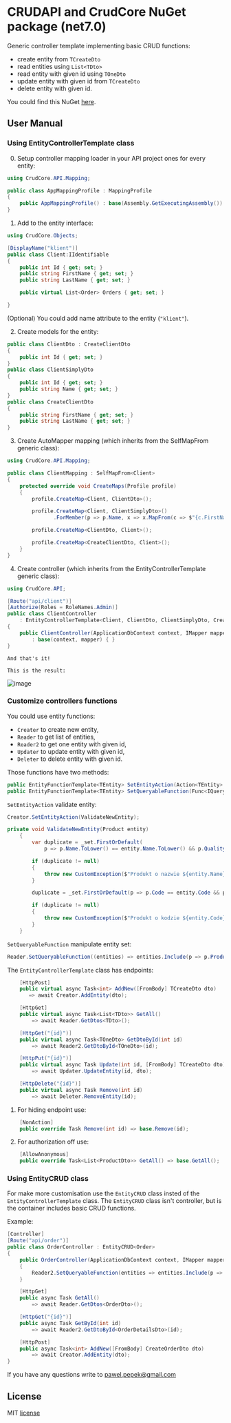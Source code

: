 # CRUDAPI and CrudCore NuGet package (net7.0)

Generic controller template implementing basic CRUD functions:
- create entity from `TCreateDto`
- read entities using `List<TDto>`
- read entity with given id using `TOneDto`
- update entity with given id from `TCreateDto`
- delete entity with given id.

You could find this NuGet [here](https://www.nuget.org/packages/Crud.EFCore.Template).

## User Manual

### Using EntityControllerTemplate class
0. Setup controller mapping loader in your API project ones for every entity:
```c#
using CrudCore.API.Mapping;

public class AppMappingProfile : MappingProfile
{
    public AppMappingProfile() : base(Assembly.GetExecutingAssembly()) { }
}
```

1. Add to the entity interface:
```c#
using CrudCore.Objects;

[DisplayName("klient")]
public class Client:IIdentifiable
{
    public int Id { get; set; }
    public string FirstName { get; set; }
    public string LastName { get; set; }

    public virtual List<Order> Orders { get; set; }

}
```
(Optional) You could add name attribute to the entity (`"klient"`).

2. Create models for the entity:
```c#
public class ClientDto : CreateClientDto
{
    public int Id { get; set; }
}
public class ClientSimplyDto
{
    public int Id { get; set; }
    public string Name { get; set; }    
}
public class CreateClientDto
{
    public string FirstName { get; set; }
    public string LastName { get; set; }
}
```

3. Create AutoMapper mapping (which inherits from the SelfMapFrom generic class):
```c#
using CrudCore.API.Mapping;

public class ClientMapping : SelfMapFrom<Client>
{
    protected override void CreateMaps(Profile profile)
    {
        profile.CreateMap<Client, ClientDto>();

        profile.CreateMap<Client, ClientSimplyDto>()
               .ForMember(p => p.Name, x => x.MapFrom(c => $"{c.FirstName} {c.LastName}"));

        profile.CreateMap<ClientDto, Client>();

        profile.CreateMap<CreateClientDto, Client>();
    }
}
```

4. Create controller (which inherits from the EntityControllerTemplate generic class):
```c#
using CrudCore.API;

[Route("api/client")]
[Authorize(Roles = RoleNames.Admin)]
public class ClientController
    : EntityControllerTemplate<Client, ClientDto, ClientSimplyDto, CreateClientDto>
{
    public ClientController(ApplicationDbContext context, IMapper mapper)
        : base(context, mapper) { }
}
```

`And that's it!`

`This is the result:`

![image](https://user-images.githubusercontent.com/67840037/231821385-6da31b65-1618-40a4-a696-10492b496bfc.png)


### Customize controllers functions
You could use entity functions:
- `Creater` to create new entity,
- `Reader` to get list of entities,
- `Reader2` to get one entity with given id,
- `Updater` to update entity with given id,
- `Deleter` to delete entity with given id.

Those functions have two methods:
```c#
public EntityFunctionTemplate<TEntity> SetEntityAction(Action<TEntity> entityAction){}
public EntityFunctionTemplate<TEntity> SetQueryableFunction(Func<IQueryable<TEntity>, IQueryable<TEntity>> includeFunc){}
```

`SetEntityAction` validate entity:
```c#
Creator.SetEntityAction(ValidateNewEntity);

private void ValidateNewEntity(Product entity)
    {
        var duplicate = _set.FirstOrDefault(
            p => p.Name.ToLower() == entity.Name.ToLower() && p.Quality == entity.Quality);

        if (duplicate != null)
        {
            throw new CustomException($"Produkt o nazwie ${entity.Name} istnieje już w bazie danych!");
        }

        duplicate = _set.FirstOrDefault(p => p.Code == entity.Code && p.Quality == entity.Quality);

        if (duplicate != null)
        {
            throw new CustomException($"Produkt o kodzie ${entity.Code} istnieje już w bazie danych!");
        }
    }
```
`SetQueryableFunction` manipulate entity set:
```c#
Reader.SetQueryableFunction((entities) => entities.Include(p => p.ProductAmounts));
```

The `EntityControllerTemplate` class has endpoints:
```c#
    [HttpPost]
    public virtual async Task<int> AddNew([FromBody] TCreateDto dto)
       => await Creator.AddEntity(dto);

    [HttpGet]
    public virtual async Task<List<TDto>> GetAll()
        => await Reader.GetDtos<TDto>();

    [HttpGet("{id}")]
    public virtual async Task<TOneDto> GetDtoById(int id)
        => await Reader2.GetDtoById<TOneDto>(id);

    [HttpPut("{id}")]
    public virtual async Task Update(int id, [FromBody] TCreateDto dto)
        => await Updater.UpdateEntity(id, dto);

    [HttpDelete("{id}")]
    public virtual async Task Remove(int id)
        => await Deleter.RemoveEntity(id);
```


1. For hiding endpoint use:
```c#
    [NonAction]
    public override Task Remove(int id) => base.Remove(id);
```
2. For authorization off use:
```c#
    [AllowAnonymous]
    public override Task<List<ProductDto>> GetAll() => base.GetAll();
```


### Using EntityCRUD class

For make more customisation use the `EntityCRUD` class insted of the `EntityControllerTemplate` class.
The `EntityCRUD` class isn't controller, but is the container includes basic CRUD functions.

Example:
```c#
[Controller]
[Route("api/order")]
public class OrderController : EntityCRUD<Order>
{
    public OrderController(ApplicationDbContext context, IMapper mapper) : base(context, mapper)
    {
        Reader2.SetQueryableFunction(entities => entities.Include(p => p.Products));
    }

    [HttpGet]
    public async Task GetAll()
        => await Reader.GetDtos<OrderDto>();

    [HttpGet("{id}")]
    public async Task GetById(int id)
        => await Reader2.GetDtoById<OrderDetailsDto>(id);

    [HttpPost]
    public async Task<int> AddNew([FromBody] CreateOrderDto dto)
        => await Creator.AddEntity(dto);
}
```

If you have any questions write to [pawel.pepek@gmail.com](mailto:pawel.pepek@gmail.com?subject=[GitHub]%20CrudeCore)

## License

MIT [license](https://github.com/pawelpepek/ucourses/blob/main/LICENSE)

